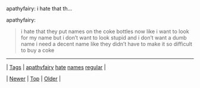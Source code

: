 <!--
title: apathyfairy
date: 2020-06-28T15:27:00.360Z
tags: apathyfairy, hate, names, regular
-->


apathyfairy: i hate that th...

<p>apathyfairy:</p>

<blockquote><p>i hate that they put names on the coke bottles now like i want to look for my name but i don’t want to look stupid and i don’t want a dumb name i need a decent name like they didn’t have to make it so difficult to buy a coke</p></blockquote>

<!--BOTTOM-POST-NAVIGATION-->
---

| [Tags](tags.md) | [apathyfairy](tag-apathyfairy.md) [hate](tag-hate.md) [names](tag-names.md) [regular](tag-regular.md) |

| [Newer](93041242770.md) | [Top](index.md) | [Older](93091248217.md) |